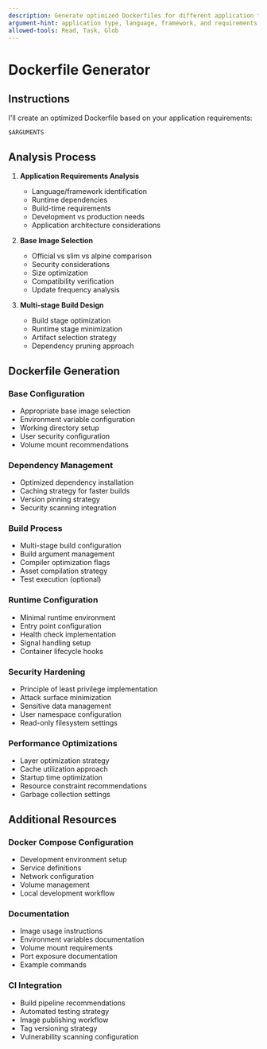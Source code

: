 ```yaml
---
description: Generate optimized Dockerfiles for different application types
argument-hint: application type, language, framework, and requirements
allowed-tools: Read, Task, Glob
---
```


# Dockerfile Generator

## Instructions

I'll create an optimized Dockerfile based on your application requirements:

```
$ARGUMENTS
```

## Analysis Process

1. **Application Requirements Analysis**
   - Language/framework identification
   - Runtime dependencies
   - Build-time requirements
   - Development vs production needs
   - Application architecture considerations

2. **Base Image Selection**
   - Official vs slim vs alpine comparison
   - Security considerations
   - Size optimization
   - Compatibility verification
   - Update frequency analysis

3. **Multi-stage Build Design**
   - Build stage optimization
   - Runtime stage minimization
   - Artifact selection strategy
   - Dependency pruning approach

## Dockerfile Generation

### Base Configuration
- Appropriate base image selection
- Environment variable configuration
- Working directory setup
- User security configuration
- Volume mount recommendations

### Dependency Management
- Optimized dependency installation
- Caching strategy for faster builds
- Version pinning strategy
- Security scanning integration

### Build Process
- Multi-stage build configuration
- Build argument management
- Compiler optimization flags
- Asset compilation strategy
- Test execution (optional)

### Runtime Configuration
- Minimal runtime environment
- Entry point configuration
- Health check implementation
- Signal handling setup
- Container lifecycle hooks

### Security Hardening
- Principle of least privilege implementation
- Attack surface minimization
- Sensitive data management
- User namespace configuration
- Read-only filesystem settings

### Performance Optimizations
- Layer optimization strategy
- Cache utilization approach
- Startup time optimization
- Resource constraint recommendations
- Garbage collection settings

## Additional Resources

### Docker Compose Configuration
- Development environment setup
- Service definitions
- Network configuration
- Volume management
- Local development workflow

### Documentation
- Image usage instructions
- Environment variables documentation
- Volume mount requirements
- Port exposure documentation
- Example commands

### CI Integration
- Build pipeline recommendations
- Automated testing strategy
- Image publishing workflow
- Tag versioning strategy
- Vulnerability scanning configuration